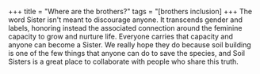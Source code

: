 +++
title = "Where are the brothers?"
tags = "[brothers inclusion]
+++
The word Sister isn't meant to discourage anyone. It transcends gender and labels, honoring instead the associated connection around the feminine capacity to grow and nurture life. Everyone carries that capacity and anyone can become a Sister. We really hope they do because soil building is one of the few things that anyone can do to save the species, and Soil Sisters is a great place to collaborate with people who share this truth.
